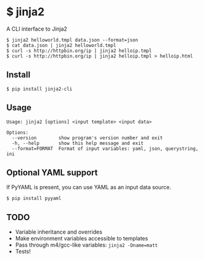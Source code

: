 # $ jinja2
A CLI interface to Jinja2
```
$ jinja2 helloworld.tmpl data.json --format=json
$ cat data.json | jinja2 helloworld.tmpl
$ curl -s http://httpbin.org/ip | jinja2 helloip.tmpl
$ curl -s http://httpbin.org/ip | jinja2 helloip.tmpl > helloip.html
```

## Install
`$ pip install jinja2-cli`

## Usage
```
Usage: jinja2 [options] <input template> <input data>

Options:
  --version        show program's version number and exit
  -h, --help       show this help message and exit
  --format=FORMAT  Format of input variables: yaml, json, querystring, ini
  ```

## Optional YAML support
If PyYAML is present, you can use YAML as an input data source.

`$ pip install pyyaml`

## TODO
 * Variable inheritance and overrides
 * Make environment variables accessible to templates
 * Pass through m4/gcc-like variables: `jinja2 -Dname=matt`
 * Tests!
